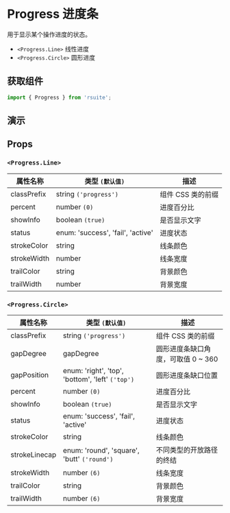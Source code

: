 # Progress 进度条

用于显示某个操作进度的状态。

- `<Progress.Line>` 线性进度
- `<Progress.Circle>` 圆形进度

## 获取组件

```js
import { Progress } from 'rsuite';
```

## 演示

<!--{demo}-->

## Props

### `<Progress.Line>`

| 属性名称    | 类型 `(默认值)`                   | 描述              |
| ----------- | --------------------------------- | ----------------- |
| classPrefix | string `('progress')`             | 组件 CSS 类的前缀 |
| percent     | number `(0)`                      | 进度百分比        |
| showInfo    | boolean `(true)`                  | 是否显示文字      |
| status      | enum: 'success', 'fail', 'active' | 进度状态          |
| strokeColor | string                            | 线条颜色          |
| strokeWidth | number                            | 线条宽度          |
| trailColor  | string                            | 背景颜色          |
| trailWidth  | number                            | 背景宽度          |

### `<Progress.Circle>`

| 属性名称      | 类型 `(默认值)`                                  | 描述                               |
| ------------- | ------------------------------------------------ | ---------------------------------- |
| classPrefix   | string `('progress')`                            | 组件 CSS 类的前缀                  |
| gapDegree     | gapDegree                                        | 圆形进度条缺口角度，可取值 0 ~ 360 |
| gapPosition   | enum: 'right', 'top', 'bottom', 'left' `('top')` | 圆形进度条缺口位置                 |
| percent       | number `(0)`                                     | 进度百分比                         |
| showInfo      | boolean `(true)`                                 | 是否显示文字                       |
| status        | enum: 'success', 'fail', 'active'                | 进度状态                           |
| strokeColor   | string                                           | 线条颜色                           |
| strokeLinecap | enum: 'round', 'square', 'butt' `('round')`      | 不同类型的开放路径的终结           |
| strokeWidth   | number `(6)`                                     | 线条宽度                           |
| trailColor    | string                                           | 背景颜色                           |
| trailWidth    | number `(6)`                                     | 背景宽度                           |

